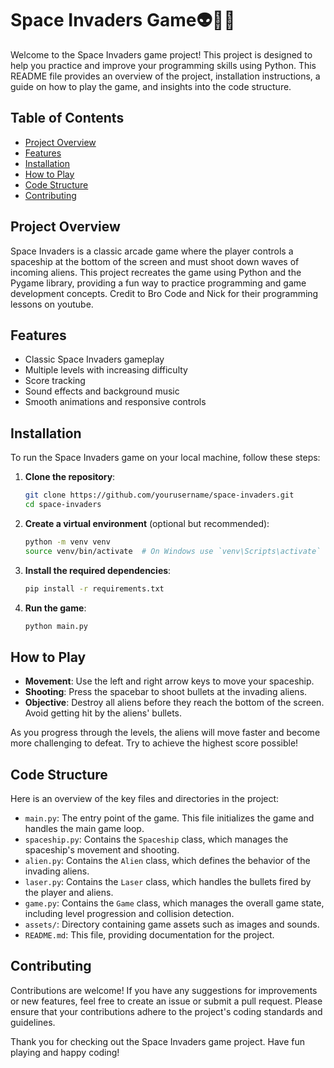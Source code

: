 # Space Invaders Game👽👾🤖

Welcome to the Space Invaders game project! This project is designed to help you practice and improve your programming skills using Python. This README file provides an overview of the project, installation instructions, a guide on how to play the game, and insights into the code structure.

## Table of Contents

- [Project Overview](#project-overview)
- [Features](#features)
- [Installation](#installation)
- [How to Play](#how-to-play)
- [Code Structure](#code-structure)
- [Contributing](#contributing)


## Project Overview

Space Invaders is a classic arcade game where the player controls a spaceship at the bottom of the screen and must shoot down waves of incoming aliens. This project recreates the game using Python and the Pygame library, providing a fun way to practice programming and game development concepts.
Credit to Bro Code and Nick for their programming lessons on youtube.
## Features

- Classic Space Invaders gameplay
- Multiple levels with increasing difficulty
- Score tracking
- Sound effects and background music
- Smooth animations and responsive controls

## Installation

To run the Space Invaders game on your local machine, follow these steps:

1. **Clone the repository**:
    ```sh
    git clone https://github.com/yourusername/space-invaders.git
    cd space-invaders
    ```

2. **Create a virtual environment** (optional but recommended):
    ```sh
    python -m venv venv
    source venv/bin/activate  # On Windows use `venv\Scripts\activate`
    ```

3. **Install the required dependencies**:
    ```sh
    pip install -r requirements.txt
    ```

4. **Run the game**:
    ```sh
    python main.py
    ```

## How to Play

- **Movement**: Use the left and right arrow keys to move your spaceship.
- **Shooting**: Press the spacebar to shoot bullets at the invading aliens.
- **Objective**: Destroy all aliens before they reach the bottom of the screen. Avoid getting hit by the aliens' bullets.

As you progress through the levels, the aliens will move faster and become more challenging to defeat. Try to achieve the highest score possible!

## Code Structure

Here is an overview of the key files and directories in the project:

- `main.py`: The entry point of the game. This file initializes the game and handles the main game loop.
- `spaceship.py`: Contains the `Spaceship` class, which manages the spaceship's movement and shooting.
- `alien.py`: Contains the `Alien` class, which defines the behavior of the invading aliens.
- `laser.py`: Contains the `Laser` class, which handles the bullets fired by the player and aliens.
- `game.py`: Contains the `Game` class, which manages the overall game state, including level progression and collision detection.
- `assets/`: Directory containing game assets such as images and sounds.
- `README.md`: This file, providing documentation for the project.

## Contributing

Contributions are welcome! If you have any suggestions for improvements or new features, feel free to create an issue or submit a pull request. Please ensure that your contributions adhere to the project's coding standards and guidelines.

Thank you for checking out the Space Invaders game project. Have fun playing and happy coding!
